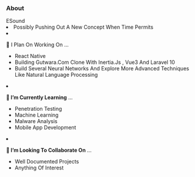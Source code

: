 ### About
<body style="text-transform: capitalize;>
My name is IRANZI Thierry and I am a student at George Fox De Kagarama. I have a wide array projects and a diverse skills in web development <b>Frontend && Backend , API development , SPA(Single Page Application) , Database Designer , IT Support</b>

- <b>🔭 I’m currently working on</b> ...
  * Completing Machine learning FreeCodeCamp certification
  * Adding New features to my music downloader app<a href="https://e-sound-54229c2685da.herokuapp.com" style="color: red;">eSound</a>
  * Possibly pushing out a new concept when time permits

- 📔 I plan on working on ... 
  * React Native
  * Building Gutwara.com clone with inertia.js , vue3 and laravel 10 
  * Build several neural networks and explore more advanced techniques like natural language processing


- <b>🌱 I’m currently learning</b> ...
  * Penetration Testing
  * Machine Learning
  * Malware Analysis 
  * Mobile App Development

- <b>👯 I’m looking to collaborate on</b> ...
  * Well documented projects
  * Anything of interest
</body>